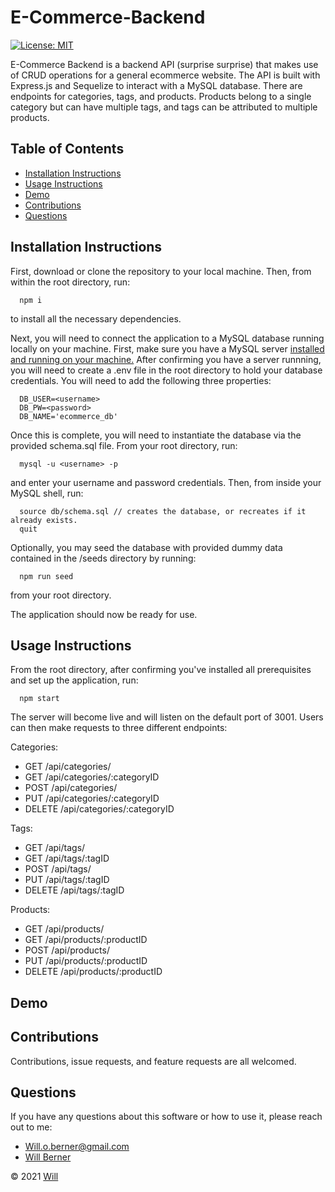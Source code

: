 # E-Commerce-Backend
[![License: MIT](https://img.shields.io/badge/License-MIT-yellow.svg)](https://opensource.org/licenses/MIT)

E-Commerce Backend is a backend API (surprise surprise) that makes use of CRUD operations for a general ecommerce website. The API is built with Express.js and Sequelize to interact with a MySQL database. There are endpoints for categories, tags, and products. Products belong to a single category but can have multiple tags, and tags can be attributed to multiple products.

## Table of Contents
   
* [Installation Instructions](#installation-instructions)
* [Usage Instructions](#usage-instructions)
* [Demo](#demo)
* [Contributions](#contributions)
* [Questions](#questions)

## Installation Instructions
First, download or clone the repository to your local machine. Then, from within the root directory, run:
      
      npm i
      
to install all the necessary dependencies.

Next, you will need to connect the application to a MySQL database running locally on your machine. First, make sure you have a MySQL server [installed and running on your machine.](https://dev.mysql.com/doc/mysql-installation-excerpt/5.7/en/) After confirming you have a server runnning, you will need to create a .env file in the root directory to hold your database credentials. You will need to add the following three properties:

      DB_USER=<username>
      DB_PW=<password>
      DB_NAME='ecommerce_db'
      
Once this is complete, you will need to instantiate the database via the provided schema.sql file. From your root directory, run:
      
      mysql -u <username> -p
      
and enter your username and password credentials. Then, from inside your MySQL shell, run:

      source db/schema.sql // creates the database, or recreates if it already exists.
      quit
      
Optionally, you may seed the database with provided dummy data contained in the /seeds directory by running:

      npm run seed

from your root directory.
      
The application should now be ready for use. 
      
## Usage Instructions

From the root directory, after confirming you've installed all prerequisites and set up the application, run:

      npm start
      
The server will become live and will listen on the default port of 3001. Users can then make requests to three different endpoints:

Categories:

- GET /api/categories/
- GET /api/categories/:categoryID
- POST /api/categories/
- PUT /api/categories/:categoryID
- DELETE /api/categories/:categoryID

Tags:

- GET /api/tags/
- GET /api/tags/:tagID
- POST /api/tags/
- PUT /api/tags/:tagID
- DELETE /api/tags/:tagID

Products:

- GET /api/products/
- GET /api/products/:productID
- POST /api/products/
- PUT /api/products/:productID
- DELETE /api/products/:productID

## Demo

## Contributions

Contributions, issue requests, and feature requests are all welcomed.

## Questions

If you have any questions about this software or how to use it, please reach out to me:
- Will.o.berner@gmail.com
- [Will Berner](https://github.com/WillBerner)


&copy; 2021 [Will](https://github.com/WillBerner)
